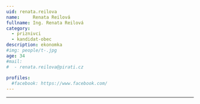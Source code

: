 ```yaml
---
uid: renata.reilova
name:     Renata Reilová
fullname: Ing. Renata Reilová
category:
  - priznivci
  - kandidat-obec
description: ekonomka
#img: people/t-.jpg
age: 34
#mail:
#  - renata.reilova@pirati.cz
 
profiles:
  #facebook: https://www.facebook.com/
---
```


---